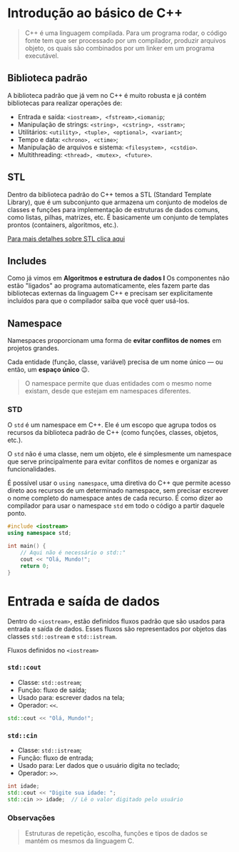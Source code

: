 # Introdução ao básico de C++

> C++ é uma linguagem compilada. Para um programa rodar, o código fonte tem que ser processado por um compilador, produzir arquivos objeto, os quais são combinados por um linker em um programa executável.

## Biblioteca padrão
A biblioteca padrão que já vem no C++ é muito robusta e já contém bibliotecas para realizar operações de:
- Entrada e saída: `<iostream>, <fstream>,<iomanip`;
- Manipulação de strings: `<string>, <cstring>, <sstram>`;
- Utilitários: `<utility>, <tuple>, <optional>, <variant>`;
- Tempo e data: `<chrono>, <ctime>`;
- Manipulação de arquivos e sistema: `<filesystem>, <cstdio>`.
- Multithreading: `<thread>, <mutex>, <future>`.


## STL
Dentro da biblioteca padrão do C++ temos a STL (Standard Template Library), que é um subconjunto que armazena um conjunto de modelos de classes e funções para implementação de estruturas de dados comuns, como listas, pilhas, matrizes, etc.
É basicamente um conjunto de templates prontos (containers, algoritmos, etc.).

[Para mais detalhes sobre STL clica aqui](https://www.geeksforgeeks.org/the-c-standard-template-library-stl/)


## Includes

Como já vimos em **Algoritmos e estrutura de dados I** Os componentes não estão "ligados" ao programa automaticamente, eles fazem parte das bibliotecas externas da linguagem C++ e precisam ser explicitamente incluídos para que o compilador saiba que você quer usá-los.

## Namespace
Namespaces proporcionam uma forma de **evitar conflitos de nomes** em projetos grandes.

Cada entidade (função, classe, variável) precisa de um nome único — ou então, um **espaço único** 😉.

> O namespace permite que duas entidades com o mesmo nome existam, desde que estejam em namespaces diferentes.

### STD

O `std` é um namespace em C++. Ele é um escopo que agrupa todos os recursos da biblioteca padrão de C++ (como funções, classes, objetos, etc.).

O `std` não é uma classe, nem um objeto, ele é simplesmente um namespace que serve principalmente para evitar conflitos de nomes e organizar as funcionalidades.

É possível usar o `using namespace`, uma diretiva do C++ que permite acesso direto aos recursos de um determinado namespace, sem precisar escrever o nome completo do namespace antes de cada recurso. É como dizer ao compilador para usar o namespace `std` em todo o código a partir daquele ponto.

```C++
#include <iostream>
using namespace std;

int main() {
    // Aqui não é necessário o std::"
    cout << "Olá, Mundo!";
    return 0;
}
```


# Entrada e saída de dados

Dentro do `<iostream>`, estão definidos fluxos padrão que são usados para entrada e saída de dados. Esses fluxos são representados por objetos das classes `std::ostream` e `std::istream`.

Fluxos definidos no `<iostream>`

### `std::cout`

- Classe: `std::ostream`;
- Função: fluxo de saída;
- Usado para: escrever dados na tela;
- Operador: `<<`.

```C++
std::cout << "Olá, Mundo!";
```

### `std::cin`

- Classe: `std::istream`;
- Função: fluxo de entrada;
- Usado para: Ler dados que o usuário digita no teclado;
- Operador: `>>`.

```C++
int idade;
std::cout << "Digite sua idade: ";
std::cin >> idade;  // Lê o valor digitado pelo usuário
```

### Observações
> Estruturas de repetição, escolha, funções e tipos de dados se mantém os mesmos da linguagem C.

